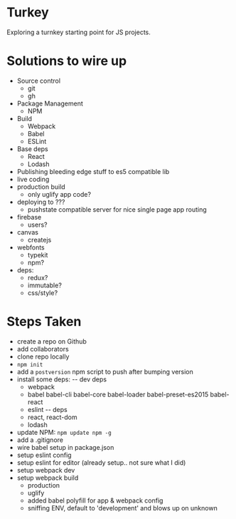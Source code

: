# Turkey
Exploring a turnkey starting point for JS projects.

# Solutions to wire up
- Source control
    + git
    + gh
- Package Management
    + NPM
- Build
    + Webpack
    + Babel
    + ESLint
- Base deps
    + React
    + Lodash
- Publishing bleeding edge stuff to es5 compatible lib
- live coding
- production build
    + only uglify app code?
- deploying to ???
    + pushstate compatible server for nice single page app routing
- firebase
    + users?
- canvas
    + createjs
- webfonts
    + typekit
    + npm?
- deps:
    + redux?
    + immutable?
    + css/style?

# Steps Taken
- create a repo on Github
- add collaborators
- clone repo locally
- `npm init`
- add a `postversion` npm script to push after bumping version
- install some deps: 
    -- dev deps
    + webpack
    + babel babel-cli babel-core babel-loader babel-preset-es2015 babel-react
    + eslint
    -- deps
    + react, react-dom
    + lodash
- update NPM: `npm update npm -g`
- add a .gitignore
- wire babel setup in package.json
- setup eslint config
- setup eslint for editor (already setup.. not sure what I did)
- setup webpack dev
- setup webpack build
    + production
    + uglify
    + added babel polyfill for app & webpack config
    + sniffing ENV, default to 'development' and blows up on unknown






